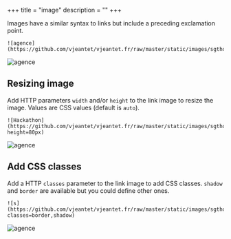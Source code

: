 +++
title = "image"
description = ""
+++

Images have a similar syntax to links but include a preceding exclamation point.

	![agence](https://github.com/vjeantet/vjeantet.fr/raw/master/static/images/sgthon/C.jpg)

![agence](https://github.com/vjeantet/vjeantet.fr/raw/master/static/images/sgthon/C.jpg)

## Resizing image

Add HTTP parameters `width` and/or `height` to the link image to resize the image. Values are CSS values (default is `auto`).


	![Hackathon](https://github.com/vjeantet/vjeantet.fr/raw/master/static/images/sgthon/C.jpg?height=80px)

![agence](https://github.com/vjeantet/vjeantet.fr/raw/master/static/images/sgthon/C.jpg?height=80px)


## Add CSS classes

Add a HTTP `classes` parameter to the link image to add CSS classes. `shadow` and `border` are available but you could define other ones.

	![s](https://github.com/vjeantet/vjeantet.fr/raw/master/static/images/sgthon/C.jpg?classes=border,shadow)

![agence](https://github.com/vjeantet/vjeantet.fr/raw/master/static/images/sgthon/C.jpg?classes=border,shadow)
